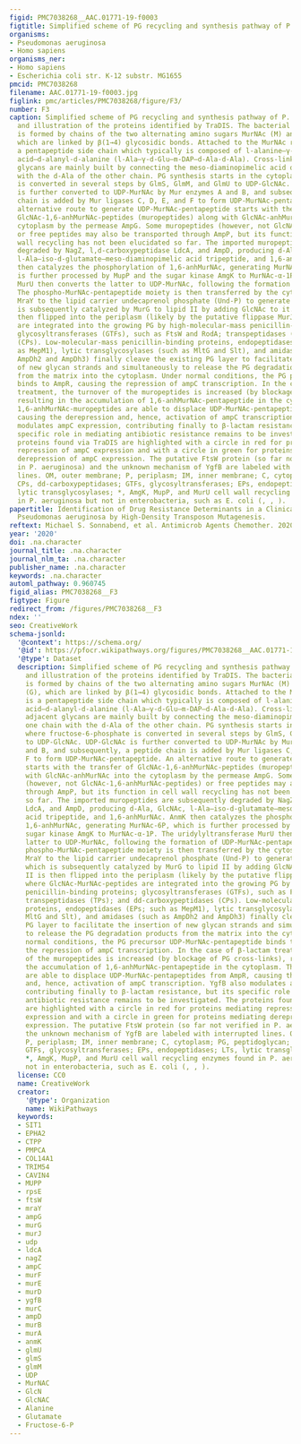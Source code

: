 ```yaml
---
figid: PMC7038268__AAC.01771-19-f0003
figtitle: Simplified scheme of PG recycling and synthesis pathway of P
organisms:
- Pseudomonas aeruginosa
- Homo sapiens
organisms_ner:
- Homo sapiens
- Escherichia coli str. K-12 substr. MG1655
pmcid: PMC7038268
filename: AAC.01771-19-f0003.jpg
figlink: pmc/articles/PMC7038268/figure/F3/
number: F3
caption: Simplified scheme of PG recycling and synthesis pathway of P. aeruginosa
  and illustration of the proteins identified by TraDIS. The bacterial murein matrix
  is formed by chains of the two alternating amino sugars MurNAc (M) and GlcNAc (G),
  which are linked by β(1→4) glycosidic bonds. Attached to the MurNAc residues is
  a pentapeptide side chain which typically is composed of l-alanine–γ-d-glutamate–meso-diaminopimelic
  acid–d-alanyl-d-alanine (l-Ala–γ-d-Glu–m-DAP–d-Ala-d-Ala). Cross-links between adjacent
  glycans are mainly built by connecting the meso-diaminopimelic acid of one chain
  with the d-Ala of the other chain. PG synthesis starts in the cytoplasm, where fructose-6-phosphate
  is converted in several steps by GlmS, GlmM, and GlmU to UDP-GlcNAc. UDP-GlcNAc
  is further converted to UDP-MurNAc by Mur enzymes A and B, and subsequently, a peptide
  chain is added by Mur ligases C, D, E, and F to form UDP-MurNAc-pentapeptide. An
  alternative route to generate UDP-MurNAc-pentapeptide starts with the transfer of
  GlcNAc-1,6-anhMurNAc-peptides (muropeptides) along with GlcNAc-anhMurNAc into the
  cytoplasm by the permease AmpG. Some muropeptides (however, not GlcNAc-1,6-anhMurNAc-peptides)
  or free peptides may also be transported through AmpP, but its function in cell
  wall recycling has not been elucidated so far. The imported muropeptides are subsequently
  degraded by NagZ, l,d-carboxypeptidase LdcA, and AmpD, producing d-Ala, GlcNAc,
  l-Ala–iso-d-glutamate–meso-diaminopimelic acid tripeptide, and 1,6-anhMurNAc. AnmK
  then catalyzes the phosphorylation of 1,6-anhMurNAc, generating MurNAc-6P, which
  is further processed by MupP and the sugar kinase AmgK to MurNAc-α-1P. The uridylyltransferase
  MurU then converts the latter to UDP-MurNAc, following the formation of UDP-MurNAc-pentapeptide.
  The phospho-MurNAc-pentapeptide moiety is then transferred by the cytosolic translocase
  MraY to the lipid carrier undecaprenol phosphate (Und-P) to generate lipid I, which
  is subsequently catalyzed by MurG to lipid II by adding GlcNAc to it. Lipid II is
  then flipped into the periplasm (likely by the putative flippase MurJ), where GlcNAc-MurNAc-peptides
  are integrated into the growing PG by high-molecular-mass penicillin-binding proteins;
  glycosyltransferases (GTFs), such as FtsW and RodA; transpeptidases (TPs); and dd-carboxypeptidases
  (CPs). Low-molecular-mass penicillin-binding proteins, endopeptidases (EPs; such
  as MepM1), lytic transglycosylases (such as MltG and Slt), and amidases (such as
  AmpDh2 and AmpDh3) finally cleave the existing PG layer to facilitate the insertion
  of new glycan strands and simultaneously to release the PG degradation products
  from the matrix into the cytoplasm. Under normal conditions, the PG precursor UDP-MurNAc-pentapeptide
  binds to AmpR, causing the repression of ampC transcription. In the case of β-lactam
  treatment, the turnover of the muropeptides is increased (by blockage of PG cross-links),
  resulting in the accumulation of 1,6-anhMurNAc-pentapeptide in the cytoplasm. The
  1,6-anhMurNAc-muropeptides are able to displace UDP-MurNAc-pentapeptides from AmpR,
  causing the derepression and, hence, activation of ampC transcription. YgfB also
  modulates ampC expression, contributing finally to β-lactam resistance, but its
  specific role in mediating antibiotic resistance remains to be investigated. The
  proteins found via TraDIS are highlighted with a circle in red for proteins mediating
  repression of ampC expression and with a circle in green for proteins mediating
  derepression of ampC expression. The putative FtsW protein (so far not verified
  in P. aeruginosa) and the unknown mechanism of YgfB are labeled with interrupted
  lines. OM, outer membrane; P, periplasm; IM, inner membrane; C, cytoplasm; PG, peptidoglycan;
  CPs, dd-carboxypeptidases; GTFs, glycosyltransferases; EPs, endopeptidases; LTs,
  lytic transglycosylases; *, AmgK, MupP, and MurU cell wall recycling enzymes found
  in P. aeruginosa but not in enterobacteria, such as E. coli (, , ).
papertitle: Identification of Drug Resistance Determinants in a Clinical Isolate of
  Pseudomonas aeruginosa by High-Density Transposon Mutagenesis.
reftext: Michael S. Sonnabend, et al. Antimicrob Agents Chemother. 2020 Mar;64(3):e01771-19.
year: '2020'
doi: .na.character
journal_title: .na.character
journal_nlm_ta: .na.character
publisher_name: .na.character
keywords: .na.character
automl_pathway: 0.960745
figid_alias: PMC7038268__F3
figtype: Figure
redirect_from: /figures/PMC7038268__F3
ndex: ''
seo: CreativeWork
schema-jsonld:
  '@context': https://schema.org/
  '@id': https://pfocr.wikipathways.org/figures/PMC7038268__AAC.01771-19-f0003.html
  '@type': Dataset
  description: Simplified scheme of PG recycling and synthesis pathway of P. aeruginosa
    and illustration of the proteins identified by TraDIS. The bacterial murein matrix
    is formed by chains of the two alternating amino sugars MurNAc (M) and GlcNAc
    (G), which are linked by β(1→4) glycosidic bonds. Attached to the MurNAc residues
    is a pentapeptide side chain which typically is composed of l-alanine–γ-d-glutamate–meso-diaminopimelic
    acid–d-alanyl-d-alanine (l-Ala–γ-d-Glu–m-DAP–d-Ala-d-Ala). Cross-links between
    adjacent glycans are mainly built by connecting the meso-diaminopimelic acid of
    one chain with the d-Ala of the other chain. PG synthesis starts in the cytoplasm,
    where fructose-6-phosphate is converted in several steps by GlmS, GlmM, and GlmU
    to UDP-GlcNAc. UDP-GlcNAc is further converted to UDP-MurNAc by Mur enzymes A
    and B, and subsequently, a peptide chain is added by Mur ligases C, D, E, and
    F to form UDP-MurNAc-pentapeptide. An alternative route to generate UDP-MurNAc-pentapeptide
    starts with the transfer of GlcNAc-1,6-anhMurNAc-peptides (muropeptides) along
    with GlcNAc-anhMurNAc into the cytoplasm by the permease AmpG. Some muropeptides
    (however, not GlcNAc-1,6-anhMurNAc-peptides) or free peptides may also be transported
    through AmpP, but its function in cell wall recycling has not been elucidated
    so far. The imported muropeptides are subsequently degraded by NagZ, l,d-carboxypeptidase
    LdcA, and AmpD, producing d-Ala, GlcNAc, l-Ala–iso-d-glutamate–meso-diaminopimelic
    acid tripeptide, and 1,6-anhMurNAc. AnmK then catalyzes the phosphorylation of
    1,6-anhMurNAc, generating MurNAc-6P, which is further processed by MupP and the
    sugar kinase AmgK to MurNAc-α-1P. The uridylyltransferase MurU then converts the
    latter to UDP-MurNAc, following the formation of UDP-MurNAc-pentapeptide. The
    phospho-MurNAc-pentapeptide moiety is then transferred by the cytosolic translocase
    MraY to the lipid carrier undecaprenol phosphate (Und-P) to generate lipid I,
    which is subsequently catalyzed by MurG to lipid II by adding GlcNAc to it. Lipid
    II is then flipped into the periplasm (likely by the putative flippase MurJ),
    where GlcNAc-MurNAc-peptides are integrated into the growing PG by high-molecular-mass
    penicillin-binding proteins; glycosyltransferases (GTFs), such as FtsW and RodA;
    transpeptidases (TPs); and dd-carboxypeptidases (CPs). Low-molecular-mass penicillin-binding
    proteins, endopeptidases (EPs; such as MepM1), lytic transglycosylases (such as
    MltG and Slt), and amidases (such as AmpDh2 and AmpDh3) finally cleave the existing
    PG layer to facilitate the insertion of new glycan strands and simultaneously
    to release the PG degradation products from the matrix into the cytoplasm. Under
    normal conditions, the PG precursor UDP-MurNAc-pentapeptide binds to AmpR, causing
    the repression of ampC transcription. In the case of β-lactam treatment, the turnover
    of the muropeptides is increased (by blockage of PG cross-links), resulting in
    the accumulation of 1,6-anhMurNAc-pentapeptide in the cytoplasm. The 1,6-anhMurNAc-muropeptides
    are able to displace UDP-MurNAc-pentapeptides from AmpR, causing the derepression
    and, hence, activation of ampC transcription. YgfB also modulates ampC expression,
    contributing finally to β-lactam resistance, but its specific role in mediating
    antibiotic resistance remains to be investigated. The proteins found via TraDIS
    are highlighted with a circle in red for proteins mediating repression of ampC
    expression and with a circle in green for proteins mediating derepression of ampC
    expression. The putative FtsW protein (so far not verified in P. aeruginosa) and
    the unknown mechanism of YgfB are labeled with interrupted lines. OM, outer membrane;
    P, periplasm; IM, inner membrane; C, cytoplasm; PG, peptidoglycan; CPs, dd-carboxypeptidases;
    GTFs, glycosyltransferases; EPs, endopeptidases; LTs, lytic transglycosylases;
    *, AmgK, MupP, and MurU cell wall recycling enzymes found in P. aeruginosa but
    not in enterobacteria, such as E. coli (, , ).
  license: CC0
  name: CreativeWork
  creator:
    '@type': Organization
    name: WikiPathways
  keywords:
  - SIT1
  - EPHA2
  - CTPP
  - PMPCA
  - COL14A1
  - TRIM54
  - CAVIN4
  - MUPP
  - rpsE
  - ftsW
  - mraY
  - ampG
  - murG
  - murJ
  - udp
  - ldcA
  - nagZ
  - ampC
  - murF
  - murE
  - murD
  - ygfB
  - murC
  - ampD
  - murB
  - murA
  - anmK
  - glmU
  - glmS
  - glmM
  - UDP
  - MurNAC
  - GlcN
  - GlcNAC
  - Alanine
  - Glutamate
  - Fructose-6-P
---
```

